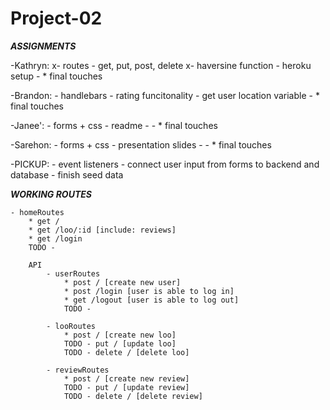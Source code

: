 # Project-02

<!-- TEAM DASHBOARD
    * updated 07:00a 4/6/21
    * task timeline + assignments at bottom -->

<!-- ISSUES --------->
<!-- Total: 13 ------>
<!-- Per Person: 4 -->
<!-- Per Day: 1.75 ----->
<!-- Days left: 2 --->


<!-- PSA: Comment your code and use console.logs for testing + leave them in there so others who are using that page can test as well. We will delete them before we submit -->

<!-- GIT:
    * start on your personal local branch
    - git pull *sync your local branch w your remote branch
    - git push *read CLI message - you may have to add + commit before pushing
    - git checkout main
    - git pull *sync your local main branch w remote main branch
    - git push
    - git checkout yourbranch
    - git merge main *merge updated local personal branch w your updated local main branch
    * resolve conflicts - usually accept incoming changes
    - git add, commit, push --->


<!-- Dependecies:
    - bcrypt 5.0.1- installed, working
    - connect-session-sequelize 7.1.1 - installed, working
    - dotenv 8.2.0- installed, questions about .env file when repo being pushed and pulled
    - express 4.17.1- installed, working
    - express-handlebars 5.3.0 - installed, working
    - express-session 1.17.1 - installed, working
    - mysql2 2.2.5 - installed, *handles promises differently than 'mysql'
    - nodemon - installed, working
    - s-haversine  - installed, working
    - sequelize 6.6.2 - installed, working
    - uniqid 5.3.0 - installed, *not used yet-->

<!--
API /* { Brandon } */
#1 - what data are we able to pull from google maps and how will we be able to manipulate it?
    * figure out how to remedy the git guardian secret thing // save for last

X SEED INFO
#2  *FINISH /* pick up issue: {  } */

X - seed files need to be converted to js files and completed with information enough to present multiple locations and reviews /* { Janee' } */
X - need to figure out exactly what information we need from each model, why + how we're using it, where we need to send it, etc.
    /* { Kathryn } */

X BCRYPT - working /* { Janee + Kathryn } */

#3 - HANDLEBARS (+ connect them to wherever they need to be connected to)
    /*{ Brandon } */
    /* { Kathryn assist if needed } */

#4 - CSS for handlebars files
        /* { Janee'} */
        /* { Sarehon } */

#5 - FORMS /* { Janee + Sarehon } */

#6 - EVENT LISTENERS /* pick up issue: { Kathryn } */

#7 - front end js functions to iterate through all of our api calls
    and connect user input to backend + database /* pick up issue: {  } */
    * api calls can only be up to 75 per hour or something like that ** )

X   - main menu functionality  /* { Brandon } */

X - haversine function to render 20 mi radius based on user's current location /* { Kathryn } */

#8 - rating functionality *front end js /* { Brandon } */

#9 - deploy to Heroku /* pick up issue: { Kathryn } */
        * boilerplate passport* tutor note
        * figure out how to access it from Heroku

#10 - favorites and trip boards/saved // save for last
#11 - user customization optiions like themes, light/dark switch, etc

#12 - readme /* pick up issue: {  } */

#13 - presentation  /* { Sarehon } */
    - slides
    - timing
    - meet presentation requirements


<!-- TECHNOLOGIES
    - css framework - materialize
    - mysql (sequelize(ORM), + professional appearing seed files)
    - express (handlebars.js)
    - node.js (dotenv, bcrypt)
    - heroku (deployement)
    - encryption/authentication for access (bcrypt)

    DESIRED FUNCTIONALITY
    - collaborative use between different users on project boards
    X- third party api that gives us location data
    X- log in functionality
    X- main menu functionality
    - rating functionality
    x- review functionality // *** CHECK review connected to loo ***
    X- add new loo (includes location) functionality
    * save favorites funcitonality
    * search history or recent searches
    - professional appearance
    - responsive UI

    NEXT LEVEL EXTRAS
    - add user likes to Reviews
    - comment on reviews
    - favorites + pinboards
    - user customization optiions ( themes, light/dark switch, etc )
    - weather api for homepage greeting/banner
    - automated scroll + transitions
    - update user, delete user

    CHALLENGES + UNCHARTED TERRITORIES
    - third party api to provide location and/or restroom data
    - materialize css framework
    - handlebars framework
    - project scale
    - communication due to schedules
    - same page with expectations of timing and MVP


TIMELINE

    - Tues: X
        x- project idea { Janee' }
        x- user story + wireframe { Kathryn }
        x- file structure, repo set up, install dependencies { Kathryn }
    - Thurs: X
        x- server + models { Janee' }
        x- config/connection { Brandon }
        x- server running { Kathryn }
    - Fri: X
        x- solidify needed data to be included in models + seeds { Kathryn }
        x- solidify API { Brandon }
        x- models + seed structure { J + K }
        x- create user logins, cookies, and properly encrypt information { B + K }
        x- begin responsive styling { Janee' }
    - Sat: X
        x- configure main menu functionality { Brandon }
    - Sun: X
        x- overflow
    - Mon: X
        x- overflow
    - Tues: X
        x- assess where we're at and make a game plan for achieving desired final product
    - Wed: 4
        - views IN PROGRESS { Brandon }
        - finish seed data { Janee + Sarehon }
        x- get haversine function working { Kathryn }
        x- finish routes { Kathryn }
        - styling { Sarehon + Janee' }
        - rating functionality { Brandon }

        - complete MVP { ALL }
        - heroku setup { Kathryn }

    - Thurs: 2
        - final touches { ALL }
        - presentation slides { Sarehon }
        - presentation plan { Sarehon }
        - presentation runthrough { All }

        - configure save favorites + search history functionality { save for last }
        - photos and/or themes, light/dark switch, etc { save for last }

    - Fri: 1
        - README { }
        - commit final changes { ALL }

    - Sat: 0
        - PRESENT { ALL }

    -->

***ASSIGNMENTS***

-Kathryn:
    x- routes - get, put, post, delete
    x- haversine function
    - heroku setup
    -
    * final touches

-Brandon:
    - handlebars
    - rating funcitonality
    - get user location variable
    -
    * final touches

-Janee':
    - forms + css
    - readme
    -
    -
    * final touches

-Sarehon:
    - forms + css
    - presentation slides
    -
    -
    * final touches

-PICKUP:
    - event listeners
    - connect user input from forms to backend and database
    - finish seed data


***WORKING ROUTES***

    - homeRoutes
        * get /
        * get /loo/:id [include: reviews]
        * get /login
        TODO -

        API
            - userRoutes
                * post / [create new user]
                * post /login [user is able to log in]
                * get /logout [user is able to log out]
                TODO -

            - looRoutes
                * post / [create new loo]
                TODO - put / [update loo]
                TODO - delete / [delete loo]

            - reviewRoutes
                * post / [create new review]
                TODO - put / [update review]
                TODO - delete / [delete review]

<!-- PAGES + ROUTES
    - login redirects to homepage
    - homepage renders
        - loodata (haversine - 20 mi radius)
        - map (view buttons render selected loo + reviews)
        - add new loo in menu - modal form
            *redirect to selected loo + reviews - rendering newly reviewed loo
        ?* add new review in menu
            ***how to connect it to specific loo? OR delete from menu and only render on selected_loo+reviews page
        - selected loo + reviews hbs
            *loo: id + reviews for that loo
            - new review button - modal form
                *redirect to selected loo + render new review

    - api routes
        - map.hbs: map view - location pinpoints clickable to render "selected loo modal" which will scroll down to reviews
            * at top of reviews there will be a button to leave a review and modal form to leave review.
            - on map.hbs there will be a button to add new loo w pop up modal form to add a new loo
                - this will redirect to "selected loo modal" rendering the loo that was just added
    - -->
